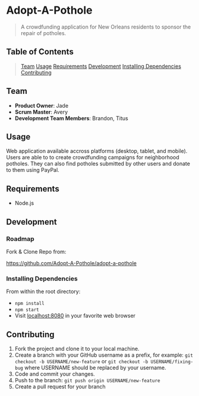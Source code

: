 # Adopt-A-Pothole

> A crowdfunding application for New Orleans residents to sponsor the repair of potholes.

## Table of Contents

> [Team](#team)
> [Usage](#Usage)
> [Requirements](#requirements)
> [Development](#development)
> [Installing Dependencies](#installing-dependencies)
> [Contributing](#contributing)

## Team

- __Product Owner__: Jade
- __Scrum Master__: Avery
- __Development Team Members__: Brandon, Titus

## Usage

Web application available accross platforms (desktop, tablet, and mobile).  Users are able to to create crowdfunding campaigns for neighborhood potholes.  They can also find potholes submitted by other users and donate to them using PayPal.

## Requirements

- Node.js

## Development

### Roadmap

Fork & Clone Repo from:

<https://github.com/Adopt-A-Pothole/adopt-a-pothole>

### Installing Dependencies

From within the root directory:
 - `npm install`
 - `npm start`
 - Visit [localhost:8080](http://localhost:8080) in your favorite web browser

## Contributing

1. Fork the project and clone it to your local machine.
2. Create a branch with your GitHub username as a prefix, for example: `git checkout -b USERNAME/new-feature` or `git checkout -b USERNAME/fixing-bug` where USERNAME should be replaced by your username.
3. Code and commit your changes.
4. Push to the branch: `git push origin USERNAME/new-feature`
5. Create a pull request for your branch
